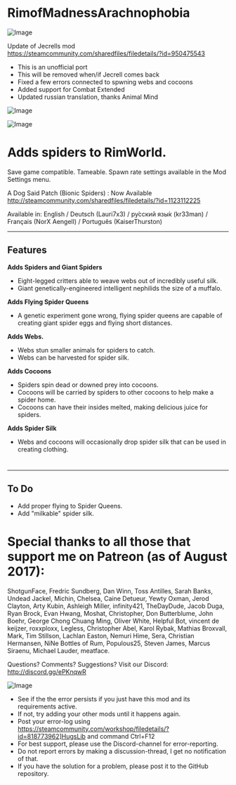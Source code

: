 # RimofMadnessArachnophobia

![Image](https://i.imgur.com/buuPQel.png)

Update of Jecrells mod
https://steamcommunity.com/sharedfiles/filedetails/?id=950475543

- This is an unofficial port
- This will be removed when/if Jecrell comes back
- Fixed a few errors connected to spwning webs and cocoons
- Added support for Combat Extended
- Updated russian translation, thanks Animal Mind 

![Image](https://i.imgur.com/pufA0kM.png)

	
![Image](https://i.imgur.com/Z4GOv8H.png)


#   Adds spiders to RimWorld.

Save game compatible.
Tameable.
Spawn rate settings available in the Mod Settings menu.

A Dog Said Patch (Bionic Spiders) : Now Available
http://steamcommunity.com/sharedfiles/filedetails/?id=1123112225

Available in: English / Deutsch (Lauri7x3) / ру́сский язы́к (kr33man) / Français (NorX Aengell) / Português (KaiserThurston)

  ------------
   Features 
  ------------


  **Adds Spiders and Giant Spiders**
  

  - Eight-legged critters able to weave webs out of incredibly useful silk.
  - Giant genetically-engineered intelligent nephilids the size of a muffalo.
  


  **Adds Flying Spider Queens**
  
  
  - A genetic experiment gone wrong, flying spider queens are capable of creating giant spider eggs and flying short distances.



  **Adds Webs.**


  - Webs stun smaller animals for spiders to catch.
  - Webs can be harvested for spider silk.


  
**Adds Cocoons**


  - Spiders spin dead or downed prey into cocoons.
  - Cocoons will be carried by spiders to other cocoons to help make a spider home.
  - Cocoons can have their insides melted, making delicious juice for spiders.


  
**Adds Spider Silk**
  

- Webs and cocoons will occasionally drop spider silk that can be used in creating clothing.



# 
------------
   To Do 
------------




-   Add proper flying to Spider Queens.
-   Add "milkable" spider silk.



# Special thanks to all those that support me on Patreon (as of August 2017):

ShotgunFace, Fredric Sundberg, Dan Winn, Toss Antilles, Sarah Banks, Undead Jackel, Michin, Chelsea, Caine Detueur, Yewty Oxman, Jerod Clayton, Arty Kubin, Ashleigh Miller, infinity421, TheDayDude, Jacob Duga, Ryan Brock, Evan Hwang, Moshat, Christopher, Don Butterblume, John Boehr, George Chong Chuang Ming, Oliver White, Helpful Bot, vincent de keijzer, roxxploxx, Legless, Christopher Abel, Karol Rybak, Mathias Broxvall, Mark, Tim Stillson, Lachlan Easton, Nemuri Hime, Sera, Christian Hermansen, NiNe Bottles of Rum, Populous25, Steven James, Marcus Siraenu, Michael Lauder, meatface.

Questions? Comments? Suggestions? Visit our Discord: http://discord.gg/ePKnqwR



![Image](https://i.imgur.com/PwoNOj4.png)



-  See if the the error persists if you just have this mod and its requirements active.
-  If not, try adding your other mods until it happens again.
-  Post your error-log using https://steamcommunity.com/workshop/filedetails/?id=818773962]HugsLib and command Ctrl+F12
-  For best support, please use the Discord-channel for error-reporting.
-  Do not report errors by making a discussion-thread, I get no notification of that.
-  If you have the solution for a problem, please post it to the GitHub repository.



